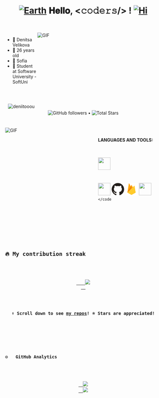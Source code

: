 <h1 align="center">
  <a target="_blank">
    <a href="https://imgbb.com/"><img src="https://i.ibb.co/p3KSxHm/Earth.gif" alt="Earth" border="0"></a>
  </a>
  𝐇𝐞𝐥𝐥𝐨, &lt;𝚌𝚘𝚍𝚎𝚛𝚜/&gt; !
  <a target="_blank">
   <a href="https://imgbb.com/"><img src="https://i.ibb.co/XshKxrN/Hi.gif" alt="Hi" border="0"></a>
  </a>
</h1>

<br/>
<br/>
<a target="_blank">
  <img align="right" height="250" width="400" alt="GIF" src="https://github.com/JayantGoel001/JayantGoel001/blob/master/GIF/code.gif">
</a>

- 💬 Denitsa Velikova
- 💬 26 years old
- 💬 Sofia
- 💬 Student at Software University - SoftUni

<br/>
<br/>

<p align="center">  
  <img src="https://komarev.com/ghpvc/?username=smir45" alt="deniitooou" />
  <img alt="GitHub followers" src="https://img.shields.io/github/followers/smir45?label=Followers&style=social"> •   
  <img src="https://img.shields.io/github/stars/deniitooou?label=Stars" alt="Total Stars">
</p>




#

<a target="_blank"><img align="left" height="300" width="300" alt="GIF" src="https://github.com/JayantGoel001/JayantGoel001/blob/master/GIF/github.gif"></a>
<br/>


**LANGUAGES AND TOOLS:**  


<br/>
<br/>
<code><img height="40" width="40" src="https://brandeps.com/logo-download/C/C-Sharp-logo-vector-01.svg"></code>

#
<code><img height="40" width="40" src="https://upload.wikimedia.org/wikipedia/commons/thumb/3/3f/Git_icon.svg/1024px-Git_icon.svg.png"></code>
<code><img height="40" width="40" src="https://raw.githubusercontent.com/github/explore/80688e429a7d4ef2fca1e82350fe8e3517d3494d/topics/github-api/github-api.png"></code>
<code><img height="40" width="40" src="https://raw.githubusercontent.com/github/explore/80688e429a7d4ef2fca1e82350fe8e3517d3494d/topics/firebase/firebase.png"></code>
<code><img height="40" width="40" src="https://cdn.worldvectorlogo.com/logos/visual-studio-2013.svg"></code

<br/>

#
## 🔥 My contribution streak

<p align="center">
  <a href="https://github.com/deniitooou/github-readme-streak-stats">
    <img src="https://github-readme-streak-stats.herokuapp.com/?user=smir45#version3"/>
  </a>
</p>

<h3 align="center">⬇ Scroll down to see <a href="https://github.com/deniitooou?tab=repositories">my repos</a>! ⭐ Stars are appreciated!</h3>

<br/>

### ⚙️ &nbsp; GitHub Analytics

<p align="center">
<a href="https://github.com/deniitooou">
  <img height="180em" src="https://github-readme-stats-eight-theta.vercel.app/api?username=deniitooou&show_icons=true&theme=vue-light&include_all_commits=true&count_private=true" />
  <img height="180em" src="https://github-readme-stats-eight-theta.vercel.app/api/top-langs/?username=deniitooou&layout=compact&exclude_lang=java+r&theme=vue-light" />
</a>
</p>

<div align="center">

<br/>
